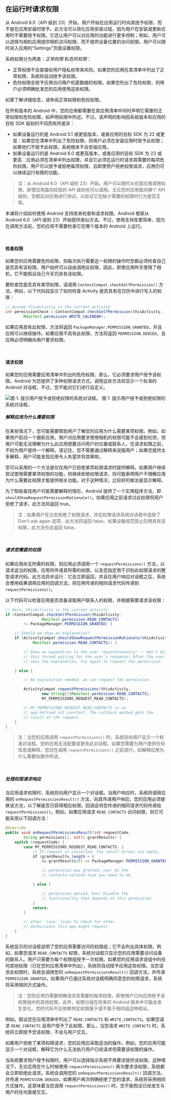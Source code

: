 ## 在运行时请求权限
从 Android 6.0（API 级别 23）开始，用户开始在应用运行时向其授予权限，而不是在应用安装时授予。此方法可以简化应用安装过程，因为用户在安装或更新应用时不需要授予权限。它还让用户可以对应用的功能进行更多控制；例如，用户可以选择为相机应用提供相机访问权限，而不提供设备位置的访问权限。用户可以随时进入应用的“Settings”页面设置权限。

系统权限分为两类：*正常权限* 和*危险权限*：

- 正常权限不会直接给用户隐私权带来风险。如果您的应用在其清单中列出了正常权限，系统将自动授予该权限。
- 危险权限会授予应用访问用户机密数据的权限。如果您列出了危险权限，则用户必须明确批准您的应用使用这些权限。

如需了解详细信息，请参阅正常权限和危险权限。

在所有版本的 Android 中，您的应用都需要在其应用清单中同时声明它需要的正常权限和危险权限，如声明权限中所述。不过，该声明的影响因系统版本和应用的目标 SDK 级别的不同而有所差异：

- 如果设备运行的是 Android 5.1 或更低版本，或者应用的目标 SDK 为 22 或更低：如果您在清单中列出了危险权限，则用户必须在安装应用时授予此权限；如果他们不授予此权限，系统根本不会安装应用。
- 如果设备运行的是 Android 6.0 或更高版本，或者应用的目标 SDK 为 23 或更高：应用必须在清单中列出权限，并且它必须在运行时请求其需要的每项危险权限。用户可以授予或拒绝每项权限，且即使用户拒绝权限请求，应用仍可以继续运行有限的功能。

>注：从 Android 6.0（API 级别 23）开始，用户可以随时从任意应用调用权限，即使应用面向较低的 API 级别也可以调用。无论您的应用面向哪个 API 级别，您都应对应用进行测试，以验证它在缺少需要的权限时行为是否正常。

本课将介绍如何使用 Android 支持库来检查和请求权限。Android 框架从 Android 6.0（API 级别 23）开始提供类似方法。不过，使用支持库更简单，因为在调用方法前，您的应用不需要检查它在哪个版本的 Android 上运行。

<br>

#### 检查权限
如果您的应用需要危险权限，则每次执行需要这一权限的操作时您都必须检查自己是否具有该权限。用户始终可以自由调用此权限，因此，即使应用昨天使用了相机，它不能假设自己今天仍具有该权限。

要检查您是否具有某项权限，请调用 `ContextCompat.checkSelfPermission()` 方法。例如，以下代码段显示了如何检查 Activity 是否具有在日历中进行写入的权限：
```java
// Assume thisActivity is the current activity
int permissionCheck = ContextCompat.checkSelfPermission(thisActivity,
        Manifest.permission.WRITE_CALENDAR);
```
如果应用具有此权限，方法将返回 `PackageManager.PERMISSION_GRANTED`，并且应用可以继续操作。如果应用不具有此权限，方法将返回 `PERMISSION_DENIED`，且应用必须明确向用户要求权限。

<br>

#### 请求权限
如果您的应用需要应用清单中列出的危险权限，那么，它必须要求用户授予该权限。Android 为您提供了多种权限请求方式。调用这些方法将显示一个标准的 Android 对话框，不过，您不能对它们进行自定义。

![图 1. 提示用户授予或拒绝权限的系统对话框。](../pics/request_permission_dialog.png)
图 1. 提示用户授予或拒绝权限的系统对话框。


##### 解释应用为什么需要权限
在某些情况下，您可能需要帮助用户了解您的应用为什么需要某项权限。例如，如果用户启动一个摄影应用，用户对应用要求使用相机的权限可能不会感到吃惊，但用户可能无法理解为什么此应用想要访问用户的位置或联系人。在请求权限之前，不妨为用户提供一个解释。请记住，您不需要通过解释来说服用户；如果您提供太多解释，用户可能发现应用令人失望并将其移除。

您可以采用的一个方法是仅在用户已拒绝某项权限请求时提供解释。如果用户继续尝试使用需要某项权限的功能，但继续拒绝权限请求，则可能表明用户不理解应用为什么需要此权限才能提供相关功能。对于这种情况，比较好的做法是显示解释。

为了帮助查找用户可能需要解释的情形，Android 提供了一个实用程序方法，即 `shouldShowRequestPermissionRationale()`。如果应用之前请求过此权限但用户拒绝了请求，此方法将返回 true。

>注：如果用户在过去拒绝了权限请求，并在权限请求系统对话框中选择了 Don't ask again 选项，此方法将返回 false。如果设备规范禁止应用具有该权限，此方法也会返回 false。

<br>

##### 请求您需要的权限
如果应用尚无所需的权限，则应用必须调用一个 `requestPermissions()` 方法，以请求适当的权限。应用将传递其所需的权限，以及您指定用于识别此权限请求的整型请求代码。此方法异步运行：它会立即返回，并且在用户响应对话框之后，系统会使用结果调用应用的回调方法，将应用传递的相同请求代码传递到 `requestPermissions()`。

以下代码可以检查应用是否具备读取用户联系人的权限，并根据需要请求该权限：
```java
// Here, thisActivity is the current activity
if (ContextCompat.checkSelfPermission(thisActivity,
                Manifest.permission.READ_CONTACTS)
        != PackageManager.PERMISSION_GRANTED) {

    // Should we show an explanation?
    if (ActivityCompat.shouldShowRequestPermissionRationale(thisActivity,
            Manifest.permission.READ_CONTACTS)) {

        // Show an expanation to the user *asynchronously* -- don't block
        // this thread waiting for the user's response! After the user
        // sees the explanation, try again to request the permission.

    } else {

        // No explanation needed, we can request the permission.

        ActivityCompat.requestPermissions(thisActivity,
                new String[]{Manifest.permission.READ_CONTACTS},
                MY_PERMISSIONS_REQUEST_READ_CONTACTS);

        // MY_PERMISSIONS_REQUEST_READ_CONTACTS is an
        // app-defined int constant. The callback method gets the
        // result of the request.
    }
}
```
>注：当您的应用调用 `requestPermissions()` 时，系统将向用户显示一个标准对话框。您的应用无法配置或更改此对话框。如果您需要为用户提供任何信息或解释，您应在调用 `requestPermissions()` 之前进行，如解释应用为什么需要权限中所述。

<br>

##### 处理权限请求响应
当应用请求权限时，系统将向用户显示一个对话框。当用户响应时，系统将调用应用的 `onRequestPermissionsResult()` 方法，向其传递用户响应。您的应用必须替换该方法，以了解是否已获得相应权限。回调会将您传递的相同请求代码传递给 `requestPermissions()`。例如，如果应用请求 `READ_CONTACTS` 访问权限，则它可能采用以下回调方法：
```java
@Override
public void onRequestPermissionsResult(int requestCode,
        String permissions[], int[] grantResults) {
    switch (requestCode) {
        case MY_PERMISSIONS_REQUEST_READ_CONTACTS: {
            // If request is cancelled, the result arrays are empty.
            if (grantResults.length > 0
                && grantResults[0] == PackageManager.PERMISSION_GRANTED) {

                // permission was granted, yay! Do the
                // contacts-related task you need to do.

            } else {

                // permission denied, boo! Disable the
                // functionality that depends on this permission.
            }
            return;
        }

        // other 'case' lines to check for other
        // permissions this app might request
    }
}
```
系统显示的对话框说明了您的应用需要访问的权限组；它不会列出具体权限。例如，如果您请求 `READ_CONTACTS` 权限，系统对话框只显示您的应用需要访问设备的联系人。用户只需要为每个权限组授予一次权限。如果您的应用请求该组中的任何其他权限（已在您的应用清单中列出），系统将自动授予应用这些权限。当您请求此权限时，系统会调用您的 `onRequestPermissionsResult()` 回调方法，并传递 `PERMISSION_GRANTED`，如果用户已通过系统对话框明确同意您的权限请求，系统将采用相同方式操作。

>注：您的应用仍需要明确请求其需要的每项权限，即使用户已向应用授予该权限组中的其他权限。此外，权限分组在将来的 Android 版本中可能会发生变化。您的代码不应依赖特定权限属于或不属于相同组这种假设。

例如，假设您在应用清单中列出了 `READ_CONTACTS` 和 `WRITE_CONTACTS`。如果您请求 `READ_CONTACTS` 且用户授予了此权限，那么，当您请求 `WRITE_CONTACTS` 时，系统将立即授予您该权限，不会与用户交互。

如果用户拒绝了某项权限请求，您的应用应采取适当的操作。例如，您的应用可能显示一个对话框，解释它为什么无法执行用户已经请求但需要该权限的操作。

当系统要求用户授予权限时，用户可以选择指示系统不再要求提供该权限。这种情况下，无论应用在什么时候使用 `requestPermissions()` 再次要求该权限，系统都会立即拒绝此请求。系统会调用您的 `onRequestPermissionsResult()` 回调方法，并传递 `PERMISSION_DENIED`，如果用户再次明确拒绝了您的请求，系统将采用相同方式操作。这意味着当您调用 `requestPermissions()` 时，您不能假设已经发生与用户的任何直接交互。